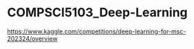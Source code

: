 # COMPSCI5103_Deep-Learning
https://www.kaggle.com/competitions/deep-learning-for-msc-202324/overview

